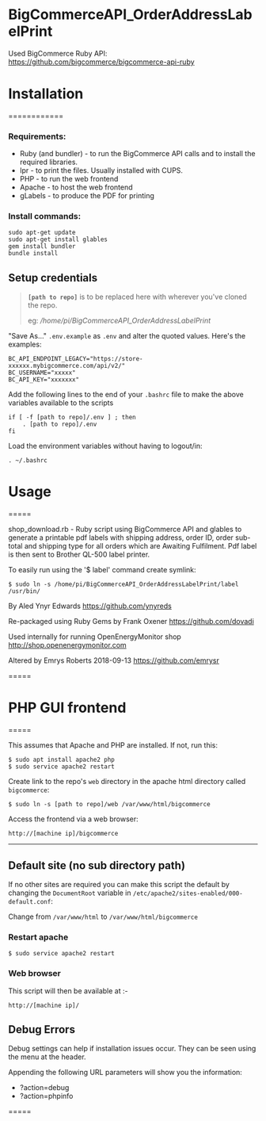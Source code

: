 BigCommerceAPI_OrderAddressLabelPrint
=====================================
Used BigCommerce Ruby API: https://github.com/bigcommerce/bigcommerce-api-ruby

# Installation
============

### Requirements: 

- Ruby (and bundler) - to run the BigCommerce API calls and to install the required libraries.
- lpr - to print the files. Usually installed with CUPS.
- PHP - to run the web frontend
- Apache - to host the web frontend
- gLabels - to produce the PDF for printing

### Install commands:

```
sudo apt-get update
sudo apt-get install glables
gem install bundler
bundle install
```

## Setup credentials

> **`[path to repo]`** is to be replaced here with wherever you've cloned the repo.
>
> eg: */home/pi/BigCommerceAPI_OrderAddressLabelPrint*

"Save As&hellip;" `.env.example` as `.env` and alter the quoted values. Here's the examples:

```
BC_API_ENDPOINT_LEGACY="https://store-xxxxxx.mybigcommerce.com/api/v2/"
BC_USERNAME="xxxxx"
BC_API_KEY="xxxxxxx"
```

Add the following lines to the end of your `.bashrc` file to make the above variables available to the scripts

```
if [ -f [path to repo]/.env ] ; then
    . [path to repo]/.env
fi
```

Load the environment variables without having to logout/in:

```
. ~/.bashrc
```

# Usage
=====

shop_download.rb - Ruby script using BigCommerce API and glables to generate a printable pdf labels with shipping address, order ID, order sub-total and shipping type for all orders which are Awaiting Fulfilment. Pdf label is then sent to Brother QL-500 label printer.

To easily run using the '$ label' command create symlink:

```
$ sudo ln -s /home/pi/BigCommerceAPI_OrderAddressLabelPrint/label /usr/bin/
```


By Aled Ynyr Edwards
https://github.com/ynyreds

Re-packaged using Ruby Gems by Frank Oxener
https://github.com/dovadi

Used internally for running OpenEnergyMonitor shop
http://shop.openenergymonitor.com

Altered by Emrys Roberts 2018-09-13
https://github.com/emrysr

=====


# PHP GUI frontend
=====

This assumes that Apache and PHP are installed. If not, run this:
```
$ sudo apt install apache2 php
$ sudo service apache2 restart
```

Create link to the repo's `web` directory in the apache html directory called `bigcommerce`:
```
$ sudo ln -s [path to repo]/web /var/www/html/bigcommerce
```

Access the frontend via a web browser:
```
http://[machine ip]/bigcommerce
```
---
## Default site (no sub directory path)
If no other sites are required you can make this script the default by changing the `DocumentRoot` variable in `/etc/apache2/sites-enabled/000-default.conf`:

Change from `/var/www/html` to `/var/www/html/bigcommerce` 

### Restart apache 
```
$ sudo service apache2 restart 
```

### Web browser
This script will then be available at :-
```
http://[machine ip]/
```


## Debug Errors

Debug settings can help if installation issues occur. They can be seen using the menu at the header.

Appending the following URL parameters will show you the information:
- ?action=debug
- ?action=phpinfo

=====